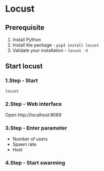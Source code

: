  # Locust

## Prerequisite

1. Install Python
2. Install the package - `pip3 install locust`
3. Validate your installation - `locust -V`

## Start locust

### 1.Step - Start
```
locust
```
### 2.Step - Web interface
Open http://localhost:8089

### 3.Step - Enter parameter

- Number of users
- Spawn rate 
- Host

### 4.Step - Start swarming
